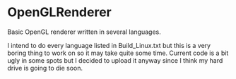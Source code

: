 # OpenGLRenderer
Basic OpenGL renderer written in several languages.

I intend to do every language listed in Build_Linux.txt but this is a very boring thing to work on so it may take quite some time.
Current code is a bit ugly in some spots but I decided to upload it anyway since I think my hard drive is going to die soon.